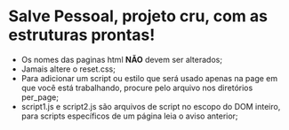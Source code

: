 # Salve Pessoal, projeto cru, com as estruturas prontas!
- Os nomes das paginas html **NÃO** devem ser alterados;
- Jamais altere o reset.css;
- Para adicionar um script ou estilo que será usado apenas na page em que você está trabalhando, procure pelo arquivo nos diretórios per_page;
- script1.js e script2.js são arquivos de script no escopo do DOM inteiro, para scripts específicos de um página leia o aviso anterior;